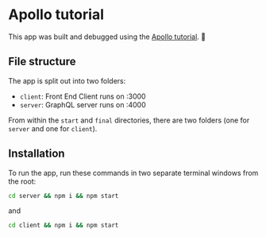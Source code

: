 # Apollo tutorial

This app was built and debugged using the [Apollo tutorial](http://apollographql.com/docs/tutorial/introduction.html). 🚀

## File structure

The app is split out into two folders:
- `client`: Front End Client runs on :3000
- `server`: GraphQL server runs on :4000

From within the `start` and `final` directories, there are two folders (one for `server` and one for `client`).

## Installation

To run the app, run these commands in two separate terminal windows from the root:

```bash
cd server && npm i && npm start
```

and

```bash
cd client && npm i && npm start
```
